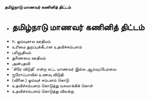 **தமிழ்நாடு மாணவர் கணினித் திட்டம்**
- # தமிழ்நாடு மாணவர் கணினித் திட்டம்
- n. ஓய்வுகால ஊதியம்
- உரிமை துறப்புக்கீடான உதவிச்சம்பளம்
- பரிவூதியம்
- துணைமை ஊதியம்
- அன்புதவி
- 'கிரே விடுதி' என்ற சட்ட மாணவர் இல்ல ஆய்வுப்பேரவை
- ஐரோப்பாவில் உணவு விடுதி
- (வினை.) ஓய்வுச் சம்பளம் கொடு
- உதவிச்சம்பளம் கொடுத்து வசமாக்கிக் கொள்
- உதவிச்சம்பளம் கொடுத்து விலக்கு.

